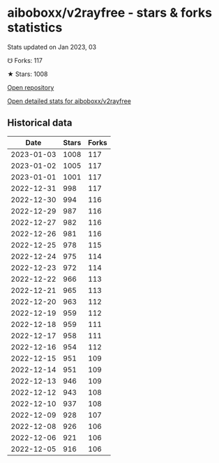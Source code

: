 # aiboboxx/v2rayfree - stars & forks statistics

Stats updated on Jan 2023, 03

☋ Forks: 117

★ Stars: 1008

[Open repository](https://github.com/aiboboxx/v2rayfree)

[Open detailed stats for aiboboxx/v2rayfree](https://reviewgithub.com/rep/aiboboxx/v2rayfree)

## Historical data
| Date | Stars | Forks |
|------|-------|-------|
| 2023-01-03 | 1008 | 117 | 
| 2023-01-02 | 1005 | 117 | 
| 2023-01-01 | 1001 | 117 | 
| 2022-12-31 | 998 | 117 | 
| 2022-12-30 | 994 | 116 | 
| 2022-12-29 | 987 | 116 | 
| 2022-12-27 | 982 | 116 | 
| 2022-12-26 | 981 | 116 | 
| 2022-12-25 | 978 | 115 | 
| 2022-12-24 | 975 | 114 | 
| 2022-12-23 | 972 | 114 | 
| 2022-12-22 | 966 | 113 | 
| 2022-12-21 | 965 | 113 | 
| 2022-12-20 | 963 | 112 | 
| 2022-12-19 | 959 | 112 | 
| 2022-12-18 | 959 | 111 | 
| 2022-12-17 | 958 | 111 | 
| 2022-12-16 | 954 | 112 | 
| 2022-12-15 | 951 | 109 | 
| 2022-12-14 | 951 | 109 | 
| 2022-12-13 | 946 | 109 | 
| 2022-12-12 | 943 | 108 | 
| 2022-12-10 | 937 | 108 | 
| 2022-12-09 | 928 | 107 | 
| 2022-12-08 | 926 | 106 | 
| 2022-12-06 | 921 | 106 | 
| 2022-12-05 | 916 | 106 | 

